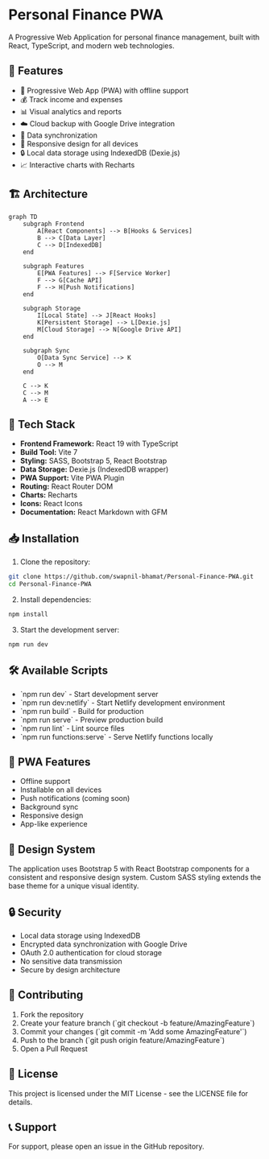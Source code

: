 # Personal Finance PWA

A Progressive Web Application for personal finance management, built with React, TypeScript, and modern web technologies.

## 🌟 Features

- 📱 Progressive Web App (PWA) with offline support
- 💰 Track income and expenses
- 📊 Visual analytics and reports
- ☁️ Cloud backup with Google Drive integration
- 🔄 Data synchronization
- 📱 Responsive design for all devices
- 🔒 Local data storage using IndexedDB (Dexie.js)
- 📈 Interactive charts with Recharts

## 🏗️ Architecture

```mermaid
graph TD
    subgraph Frontend
        A[React Components] --> B[Hooks & Services]
        B --> C[Data Layer]
        C --> D[IndexedDB]
    end

    subgraph Features
        E[PWA Features] --> F[Service Worker]
        F --> G[Cache API]
        F --> H[Push Notifications]
    end

    subgraph Storage
        I[Local State] --> J[React Hooks]
        K[Persistent Storage] --> L[Dexie.js]
        M[Cloud Storage] --> N[Google Drive API]
    end

    subgraph Sync
        O[Data Sync Service] --> K
        O --> M
    end

    C --> K
    C --> M
    A --> E
```

## 🚀 Tech Stack

- **Frontend Framework:** React 19 with TypeScript
- **Build Tool:** Vite 7
- **Styling:** SASS, Bootstrap 5, React Bootstrap
- **Data Storage:** Dexie.js (IndexedDB wrapper)
- **PWA Support:** Vite PWA Plugin
- **Routing:** React Router DOM
- **Charts:** Recharts
- **Icons:** React Icons
- **Documentation:** React Markdown with GFM

## 📥 Installation

1. Clone the repository:

```bash
git clone https://github.com/swapnil-bhamat/Personal-Finance-PWA.git
cd Personal-Finance-PWA
```

2. Install dependencies:

```bash
npm install
```

3. Start the development server:

```bash
npm run dev
```

## 🛠️ Available Scripts

- \`npm run dev\` - Start development server
- \`npm run dev:netlify\` - Start Netlify development environment
- \`npm run build\` - Build for production
- \`npm run serve\` - Preview production build
- \`npm run lint\` - Lint source files
- \`npm run functions:serve\` - Serve Netlify functions locally

## 📱 PWA Features

- Offline support
- Installable on all devices
- Push notifications (coming soon)
- Background sync
- Responsive design
- App-like experience

## 🎨 Design System

The application uses Bootstrap 5 with React Bootstrap components for a consistent and responsive design system. Custom SASS styling extends the base theme for a unique visual identity.

## 🔒 Security

- Local data storage using IndexedDB
- Encrypted data synchronization with Google Drive
- OAuth 2.0 authentication for cloud storage
- No sensitive data transmission
- Secure by design architecture

## 🤝 Contributing

1. Fork the repository
2. Create your feature branch (\`git checkout -b feature/AmazingFeature\`)
3. Commit your changes (\`git commit -m 'Add some AmazingFeature'\`)
4. Push to the branch (\`git push origin feature/AmazingFeature\`)
5. Open a Pull Request

## 📄 License

This project is licensed under the MIT License - see the LICENSE file for details.

## 📞 Support

For support, please open an issue in the GitHub repository.
